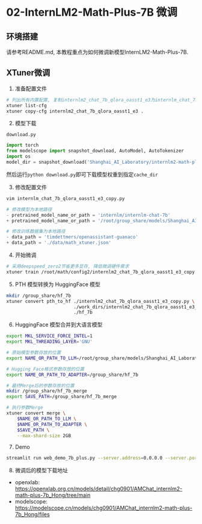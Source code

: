 # 02-InternLM2-Math-Plus-7B 微调

## 环境搭建

请参考README.md, 本教程重点为如何微调新模型InternLM2-Math-Plus-7B.

## XTuner微调

1. 准备配置文件

```bash
# 列出所有内置配置, 复制internlm2_chat_7b_qlora_oasst1_e3为internlm_chat_7b_qlora_oasst1_e3_copy.py
xtuner list-cfg
xtuner copy-cfg internlm2_chat_7b_qlora_oasst1_e3 .
```

2. 模型下载

`download.py`

```python
import torch
from modelscope import snapshot_download, AutoModel, AutoTokenizer
import os
model_dir = snapshot_download('Shanghai_AI_Laboratory/internlm2-math-plus-7b', cache_dir='/group_share/models')
```

然后运行`python download.py`即可下载模型权重到指定`cache_dir`


3. 修改配置文件

```bash
vim internlm_chat_7b_qlora_oasst1_e3_copy.py
```

```python
# 修改模型为本地路径
- pretrained_model_name_or_path = 'internlm/internlm-chat-7b'
+ pretrained_model_name_or_path = '/root/group_share/models/Shanghai_AI_Laboratory/internlm2-math-plus-7b'

# 修改训练数据集为本地路径
- data_path = 'timdettmers/openassistant-guanaco'
+ data_path = './data/math_xtuner.json'
```

4. 开始微调

```bash
# 采用deepspeed_zero2节省更多显存, 降低微调硬件需求
xtuner train /root/math/config2/internlm2_chat_7b_qlora_oasst1_e3_copy.py  --deepspeed deepspeed_zero2
```

5. PTH 模型转换为 HuggingFace 模型


```bash
mkdir /group_share/hf_7b
xtuner convert pth_to_hf ./internlm2_chat_7b_qlora_oasst1_e3_copy.py \
                         ./work_dirs/internlm2_chat_7b_qlora_oasst1_e3_copy/epoch_3.pth \
                         ./hf_7b
```

6. HuggingFace 模型合并到大语言模型
```bash
export MKL_SERVICE_FORCE_INTEL=1
export MKL_THREADING_LAYER='GNU'

# 原始模型参数存放的位置
export NAME_OR_PATH_TO_LLM=/root/group_share/models/Shanghai_AI_Laboratory/internlm2-math-plus-7b

# Hugging Face格式参数存放的位置
export NAME_OR_PATH_TO_ADAPTER=/group_share/hf_7b

# 最终Merge后的参数存放的位置
mkdir /group_share/hf_7b_merge
export SAVE_PATH=/group_share/hf_7b_merge

# 执行参数Merge
xtuner convert merge \
    $NAME_OR_PATH_TO_LLM \
    $NAME_OR_PATH_TO_ADAPTER \
    $SAVE_PATH \
    --max-shard-size 2GB
```

7. Demo

```bash
streamlit run web_demo_7b_plus.py --server.address=0.0.0.0 --server.port 7860
```

8. 微调后的模型下载地址
- openxlab: https://openxlab.org.cn/models/detail/chg0901/AMChat_internlm2-math-plus-7b_Hong/tree/main
- modelscope: https://modelscope.cn/models/chg0901/AMChat_internlm2-math-plus-7b_Hong/files
